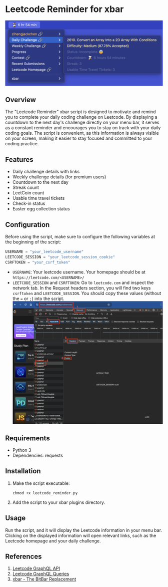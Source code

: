 # Leetcode Reminder for xbar

![Demo](demo.png)

## Overview

The "Leetcode Reminder" xbar script is designed to motivate and remind you to complete your daily coding challenge on Leetcode. By displaying a countdown to the next day's challenge directly on your menu bar, it serves as a constant reminder and encourages you to stay on track with your daily coding goals. The script is convenient, as this information is always visible on your screen, making it easier to stay focused and committed to your coding practice.

## Features

- Daily challenge details with links
- Weekly challenge details (for premium users)
- Countdown to the next day
- Streak count
- LeetCoin count
- Usable time travel tickets
- Check-in status
- Easter egg collection status

## Configuration

Before using the script, make sure to configure the following variables at the beginning of the script:

```python
USERNAME = "your_leetcode_username"
LEETCODE_SESSION = "your_leetcode_session_cookie"
CSRFTOKEN = "your_csrf_token"
```
- `USERNAME`: Your leetcode username. Your homepage should be at `https://leetcode.com/<USERNAME>/`
- `LEETCODE_SESSION` and `CSRFTOKEN`: Go to `leetcode.com` and inspect the network tab. In the Request headers section, you will find two keys `csrftoken` and `LEETCODE_SESSION`. You should copy these values (without the `=` or `;`) into the script. ![how_to_get_tokens](how_to_get_tokens.png)

## Requirements
- Python 3
- Dependencies: requests

## Installation
1. Make the script executable:
   ```
   chmod +x leetcode_reminder.py
   ```
2. Add the script to your xbar plugins directory.

## Usage
Run the script, and it will display the Leetcode information in your menu bar. Clicking on the displayed information will open relevant links, such as the Leetcode homepage and your daily challenge.

## References
1. [Leetcode GraphQL API](https://leetcode.com/graphql/)
2. [Leetcode GraphQL Queries](https://github.com/akarsh1995/leetcode-graphql-queries)
3. [xbar - The BitBar Replacement](https://xbarapp.com/)